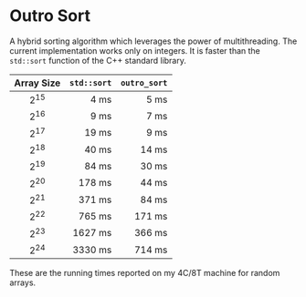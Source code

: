 # Outro Sort

A hybrid sorting algorithm which leverages the power of multithreading. The current implementation works only on
integers. It is faster than the `std::sort` function of the C++ standard library.

| Array Size     | `std::sort` | `outro_sort` |
| :------------: | ----------: | -----------: |
| 2<sup>15</sup> | 4 ms        | 5 ms         |
| 2<sup>16</sup> | 9 ms        | 7 ms         |
| 2<sup>17</sup> | 19 ms       | 9 ms         |
| 2<sup>18</sup> | 40 ms       | 14 ms        |
| 2<sup>19</sup> | 84 ms       | 30 ms        |
| 2<sup>20</sup> | 178 ms      | 44 ms        |
| 2<sup>21</sup> | 371 ms      | 84 ms        |
| 2<sup>22</sup> | 765 ms      | 171 ms       |
| 2<sup>23</sup> | 1627 ms     | 366 ms       |
| 2<sup>24</sup> | 3330 ms     | 714 ms       |

These are the running times reported on my 4C/8T machine for random arrays.
